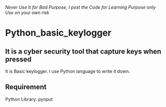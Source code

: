_Never Use It for Bad Purpose, I post the Code for Learning Purpose only_
_Use on your own risk_
# Python_basic_keylogger
It is a cyber security tool that capture keys when pressed
--------------------

It is Basic keylogger. I use Python language to write it down.</br>
## Requirement </br>
Python Library: pynput
